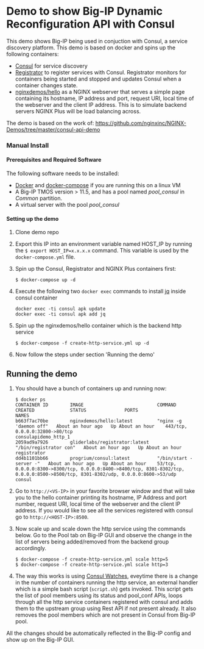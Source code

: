 # Demo to show Big-IP Dynamic Reconfiguration API with Consul

This demo shows Big-IP being used in conjuction with Consul, a service discovery platform. This demo is based on docker and spins up the following containers:

* [Consul](http://www.consul.io) for service discovery
* [Registrator](https://github.com/gliderlabs/registrator) to register services with Consul.  Registrator monitors for containers being started and stopped and updates Consul when a container changes state.
* [nginxdemos/hello](https://hub.docker.com/r/nginxdemos/hello/) as a NGINX webserver that serves a simple page containing its hostname, IP address and port, request URI, local time of the webserver and the client IP address. This is to simulate backend servers NGINX Plus will be load balancing across.

The demo is based on the work of: https://github.com/nginxinc/NGINX-Demos/tree/master/consul-api-demo

### Manual Install

#### Prerequisites and Required Software

The following software needs to be installed:

* [Docker](https://www.docker.com/) and [docker-compose](https://docs.docker.com/compose/install) if you are running this on a linux VM
* A Big-IP TMOS version > 11.5, and has a pool named *pool_consul* in *Common* partition.
* A virtual server with the pool *pool_consul*

#### Setting up the demo

1. Clone demo repo

2. Export this IP into an environment variable named HOST_IP by running the `$ export HOST_IP=x.x.x.x` command. This variable is used by the `docker-compose.yml` file.

3. Spin up the Consul, Registrator and NGINX Plus containers first:
   
   `$ docker-compose up -d`

4. Execute the following two `docker exec` commands to install [jq](https://stedolan.github.io/jq/) inside consul container
   
   ```
   docker exec -ti consul apk update
   docker exec -ti consul apk add jq
   ```

5. Spin up the nginxdemos/hello container which is the backend http service
   
   `$ docker-compose -f create-http-service.yml up -d`

6. Now follow the steps under section 'Running the demo'

## Running the demo

1. You should have a bunch of containers up and running now:
   
   ```
   $ docker ps
   CONTAINER ID        IMAGE                           COMMAND                  CREATED             STATUS              PORTS                                                                                                                                NAMES
   b663f7ac70be        nginxdemos/hello:latest         "nginx -g 'daemon off"   About an hour ago   Up About an hour    443/tcp, 0.0.0.0:32800->80/tcp                                                                                                       consulapidemo_http_1
   2059ad9a7926        gliderlabs/registrator:latest   "/bin/registrator con"   About an hour ago   Up About an hour                                                                                                                                         registrator
   dd4b1101bb66        progrium/consul:latest          "/bin/start -server -"   About an hour ago   Up About an hour    53/tcp, 0.0.0.0:8300->8300/tcp, 0.0.0.0:8400->8400/tcp, 8301-8302/tcp, 0.0.0.0:8500->8500/tcp, 8301-8302/udp, 0.0.0.0:8600->53/udp   consul
   ```

2. Go to `http://<VS-IP>` in your favorite browser window and that will take you to the hello container printing its hostname, IP Address and port number, request URI, local time of the webserver and the client IP address. If you would like to see all the services registered with consul go to `http://<HOST-IP>:8500`. 

3. Now scale up and scale down the http service using the commands below. Go to the Pool tab on Big-IP GUI and observe the change in the list of servers being added/removed from the backend group accordingly.
   
   ```
   $ docker-compose -f create-http-service.yml scale http=5
   $ docker-compose -f create-http-service.yml scale http=3
   ```

4. The way this works is using [Consul Watches](https://www.consul.io/docs/agent/watches.html), eveytime there is a change in the number of containers running the http service, an external handler which is a simple bash script (`script.sh`) gets invoked. This script gets the list of pool members using its status and pool_conf APIs, loops through all the http service containers registered with consul and adds them to the upstream group using Rest API if not present already. It also removes the pool members which are not present in Consul from Big-IP pool.

All the changes should be automatically reflected in the Big-IP config and show up on the Big-IP GUI.
